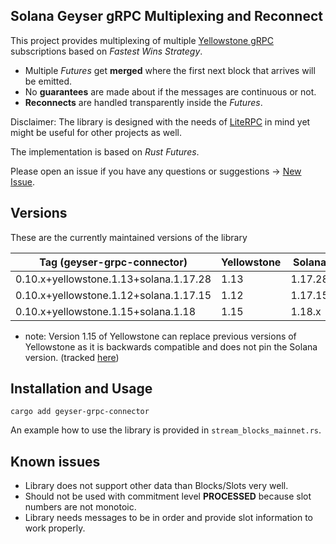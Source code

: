 

## Solana Geyser gRPC Multiplexing and Reconnect
This project provides multiplexing of multiple [Yellowstone gRPC](https://github.com/rpcpool/yellowstone-grpc) subscriptions based on _Fastest Wins Strategy_.

* Multiple _Futures_ get **merged** where the first next block that arrives will be emitted.
* No __guarantees__ are made about if the messages are continuous or not.
* __Reconnects__ are handled transparently inside the _Futures_.

Disclaimer: The library is designed with the needs of
[LiteRPC](https://github.com/blockworks-foundation/lite-rpc) in mind
yet might be useful for other projects as well.

The implementation is based on _Rust Futures_.

Please open an issue if you have any questions or suggestions ->  [New Issue](https://github.com/blockworks-foundation/geyser-grpc-connector/issues/new).

## Versions
These are the currently maintained versions of the library

| Tag (geyser-grpc-connector)            | Yellowstone | Solana  | Branch                           |
|----------------------------------------|-------------|---------|----------------------------------|
| 0.10.x+yellowstone.1.13+solana.1.17.28 | 1.13        | 1.17.28 | release/v0.10.x+yellowstone.1.13 |
| 0.10.x+yellowstone.1.12+solana.1.17.15 | 1.12        | 1.17.15 | main                             |
| 0.10.x+yellowstone.1.15+solana.1.18    | 1.15        | 1.18.x  | release/v0.10.x+yellowstone.1.15 |

* note: Version 1.15 of Yellowstone can replace previous versions of Yellowstone as it is backwards compatible and does not pin the Solana version. (tracked [here](https://github.com/blockworks-foundation/geyser-grpc-connector/issues/12))
## Installation and Usage

```cargo add geyser-grpc-connector ```


An example how to use the library is provided in `stream_blocks_mainnet.rs`.

## Known issues
* Library does not support other data than Blocks/Slots very well.
* Should not be used with commitment level __PROCESSED__ because slot numbers are not monotoic.
* Library needs messages to be in order and provide slot information to work properly.

